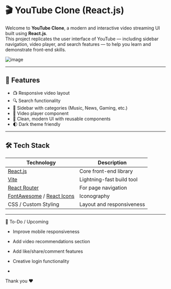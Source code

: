 # 🎬 YouTube Clone (React.js)

Welcome to **YouTube Clone**, a modern and interactive video streaming UI built using **React.js**.  
This project replicates the user interface of YouTube 
— including sidebar navigation, video player, and search features 
— to help you learn and demonstrate front-end skills.

![image](https://github.com/user-attachments/assets/e0069a62-6ddf-4f45-bc61-99cfaa79db59)


---

## 🚀 Features

- 📺 Responsive video layout
- 🔍 Search functionality
- 📁 Sidebar with categories (Music, News, Gaming, etc.)
- 🎥 Video player component
- 🎨 Clean, modern UI with reusable components
- 🌓 Dark theme friendly

---

## 🛠️ Tech Stack

| Technology | Description |
|------------|-------------|
| [React.js](https://reactjs.org/) | Core front-end library |
| [Vite](https://vitejs.dev/)     | Lightning-fast build tool |
| [React Router](https://reactrouter.com/) | For page navigation |
| [FontAwesome](https://fontawesome.com/) / [React Icons](https://react-icons.github.io/react-icons/) | Iconography |
| CSS / Custom Styling | Layout and responsiveness |

---

📌 To-Do / Upcoming

- Improve mobile responsiveness
- Add video recommendations section
- Add like/share/comment features
- Creative login functionality

- 
Thank you ❤️
